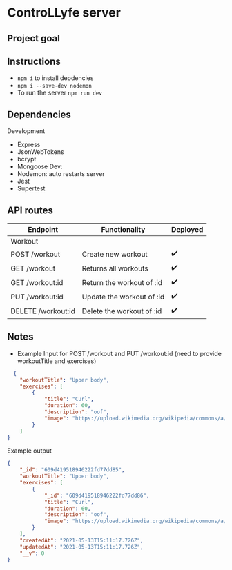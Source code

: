 # ControLLyfe server

## Project goal

## Instructions

- `npm i` to install depdencies
- `npm i --save-dev nodemon`
- To run the server `npm run dev`

## Dependencies
Development
- Express
- JsonWebTokens
- bcrypt
- Mongoose
Dev:
- Nodemon: auto restarts server
- Jest
- Supertest

## API routes

| Endpoint          | Functionality            | Deployed         |
| ----------------  | -------------------------|------------------|
| Workout           |
| POST /workout     | Create new workout       |:heavy_check_mark:|
| GET /workout      | Returns all workouts     |:heavy_check_mark:|
| GET /workout:id   | Return the workout of :id|:heavy_check_mark:|
| PUT /workout:id   | Update the workout of :id|:heavy_check_mark:|
| DELETE /workout:id| Delete the workout of :id|:heavy_check_mark:|

Notes
--------

- Example Input for POST /workout and PUT /workout:id (need to provide workoutTitle and exercises)

```JSON
  {
    "workoutTitle": "Upper body",
    "exercises": [
        {
            "title": "Curl",
            "duration": 60,
            "description": "oof",
            "image": "https://upload.wikimedia.org/wikipedia/commons/a/a0/Squat_press_move.jpg"
        }
    ]
}
```

Example output
```JSON
{
    "_id": "609d419518946222fd77dd85",
    "workoutTitle": "Upper body",
    "exercises": [
        {
            "_id": "609d419518946222fd77dd86",
            "title": "Curl",
            "duration": 60,
            "description": "oof",
            "image": "https://upload.wikimedia.org/wikipedia/commons/a/a0/Squat_press_move.jpg"
        }
    ],
    "createdAt": "2021-05-13T15:11:17.726Z",
    "updatedAt": "2021-05-13T15:11:17.726Z",
    "__v": 0
}
```
